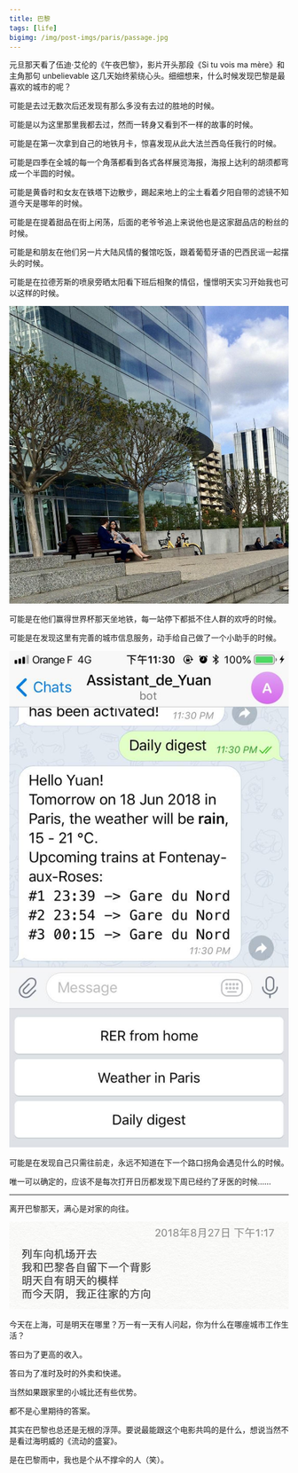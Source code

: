 ```yaml
---
title: 巴黎
tags: [life]
bigimg: /img/post-imgs/paris/passage.jpg
---
```


元旦那天看了伍迪·艾伦的《午夜巴黎》，影片开头那段《Si tu vois ma mère》和主角那句 unbelievable 这几天始终萦绕心头。细细想来，什么时候发现巴黎是最喜欢的城市的呢？

可能是去过无数次后还发现有那么多没有去过的胜地的时候。

可能是以为这里那里我都去过，然而一转身又看到不一样的故事的时候。

可能是在第一次拿到自己的地铁月卡，惊喜发现从此大法兰西岛任我行的时候。

可能是四季在全城的每一个角落都看到各式各样展览海报，海报上达利的胡须都弯成一个半圆的时候。

可能是黄昏时和女友在铁塔下边散步，踢起来地上的尘土看着夕阳自带的滤镜不知道今天是哪年的时候。

可能是在提着甜品在街上闲荡，后面的老爷爷追上来说他也是这家甜品店的粉丝的时候。

可能是和朋友在他们另一片大陆风情的餐馆吃饭，跟着葡萄牙语的巴西民谣一起摆头的时候。

可能是在拉德芳斯的喷泉旁晒太阳看下班后相聚的情侣，憧憬明天实习开始我也可以这样的时候。

![](/img/post-imgs/paris/la-defense.jpg)

可能是在他们赢得世界杯那天坐地铁，每一站停下都抵不住人群的欢呼的时候。

可能是在发现这里有完善的城市信息服务，动手给自己做了一个小助手的时候。

<img src="/img/post-imgs/paris/telegram-bot.jpg" class="post-image-small"/>

可能是在发现自己只需往前走，永远不知道在下一个路口拐角会遇见什么的时候。

唯一可以确定的，应该不是每次打开日历都发现下周已经约了牙医的时候……

<hr>

离开巴黎那天，满心是对家的向往。

![](/img/post-imgs/paris/note.jpg)

今天在上海，可是明天在哪里？万一有一天有人问起，你为什么在哪座城市工作生活？

答曰为了更高的收入。

答曰为了准时及时的外卖和快递。

当然如果跟家里的小城比还有些优势。

都不是心里期待的答案。

其实在巴黎也总还是无根的浮萍。要说最能跟这个电影共鸣的是什么，想说当然不是看过海明威的《流动的盛宴》。

是在巴黎雨中，我也是个从不撑伞的人（笑）。
